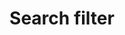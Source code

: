 ---
layout: pattern-documentation
sectionKey: Patterns
eleventyNavigation:
  parent: Patterns
title: Search filter
description: Search filters are used to help refine search results
whenToUse: Used exclusively for [finders](/frontend-templates/finders).
accessibilty: There was an accessibility driven design change made to the mobile filters around 2021.
howItWorksSummary:
  Search filters are used to help refine search results which appear on the right side of the page.


  They display search facets which allow the user to drill deeper down into search results. Helping a user to create a smaller list of things to scan through.


  There are four types of filters currently. One with a dropdown of options. One with checkboxes. One with a search bar and checkboxes. And one with open text fields.


  On specialist finders, you can also find a small search bar.


  As a user interacts with the filters, the search results on the right auto-refresh automatically.


  On mobile the same functionality occurs, however the filters move into an accordion and a ‘Go to search results’ call to action appears to help users jump down to the top of their search results. In the past the filters have lived in an interstitial page, this changed around 2021 to the accordion interaction due to accessibility issues with interstitial pages.
components:
  0:
    title: banana
    link: https://nikin.design
---